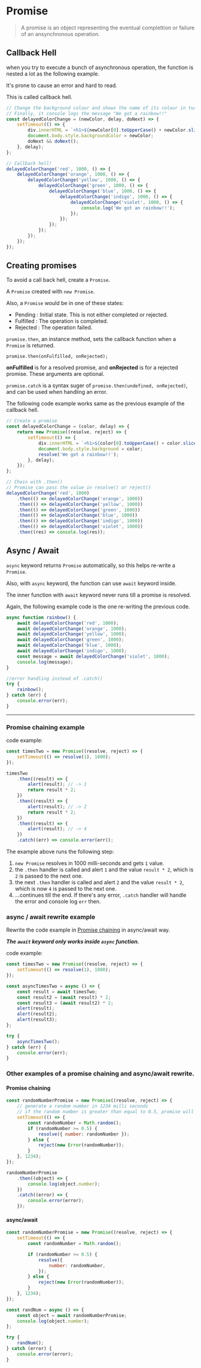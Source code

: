 # Promise

> A promise is an object representing the eventual complettion or failure of an ansynchronous operation.

## Callback Hell

when you try to execute a bunch of asynchronous operation, the function is nested a lot as the following example.

It's prone to cause an error and hard to read.

This is called callback hell.

```javascript
// Change the background colour and shows the name of its colour in turn in a second.
// Finally, it console logs the message "We got a rainbow!!"
const delayedColorChange = (newColor, delay, doNext) => {
	setTimeout(() => {
		div.innerHTML = `<h1>${newColor[0].toUpperCase() + newColor.slice(1)}</h1>`;
		document.body.style.backgroundColor = newColor;
		doNext && doNext();
	}, delay);
};

// Callback hell!
delayedColorChange('red', 1000, () => {
	delayedColorChange('orange', 1000, () => {
		delayedColorChange('yellow', 1000, () => {
			delayedColorChange('green', 1000, () => {
				delayedColorChange('blue', 1000, () => {
					delayedColorChange('indigo', 1000, () => {
						delayedColorChange('violet', 1000, () => {
							console.log('We got an rainbow!!');
						});
					});
				});
			});
		});
	});
});
```

## Creating promises

To avoid a call back hell, create a `Promise`.

A `Promise` created with `new Promise`.

Also, a `Promise` would be in one of these states:

- Pending : Initial state. This is not either completed or rejected.
- Fulfilled : The operation is completed.
- Rejected : The operation failed.

`promise.then`, an instance method, sets the callback function when a `Promise` is returned.

```
promise.then(onFulfilled, onRejected);
```

**onFulfilled** is for a resolved promise, and **onRejected** is for a rejected promise.
These arguments are optional.

`promise.catch` is a syntax suger of `promise.then(undefined, onRejected)`, and can be used when handling an error.

The following code example works same as the previous example of the callback hell.

```javascript
// Create a promise
const delayedColorChange = (color, delay) => {
	return new Promise((resolve, reject) => {
		setTimeout(() => {
			div.innerHTML = `<h1>${color[0].toUpperCase() + color.slice(1)}</h1>`;
			document.body.style.background = color;
			resolve('We got a rainbow!!');
		}, delay);
	});
};

// Chain with .then()
// Promise can pass the value in resolve() or reject()
delayedColorChange('red', 1000)
	.then(() => delayedColorChange('orange', 1000))
	.then(() => delayedColorChange('yellow', 1000))
	.then(() => delayedColorChange('green', 1000))
	.then(() => delayedColorChange('blue', 1000))
	.then(() => delayedColorChange('indigo', 1000))
	.then(() => delayedColorChange('violet', 1000))
	.then((res) => console.log(res));
```

## Async / Await

`async` keyword returns `Promise` automatically, so this helps re-write a `Promise`.

Also, with `async` keyword, the function can use `await` keyword inside.

The inner function with `await` keyword never runs till a promise is resolved.

Again, the following example code is the one re-writing the previous code.

```javascript
async function rainbow() {
	await delayedColorChange('red', 1000);
	await delayedColorChange('orange', 1000);
	await delayedColorChange('yellow', 1000);
	await delayedColorChange('green', 1000);
	await delayedColorChange('blue', 1000);
	await delayedColorChange('indigo', 1000);
	const message = await delayedColorChange('violet', 1000);
	console.log(message);
}

//error handling instead of .catch()
try {
	rainbow();
} catch (err) {
	console.error(err);
}
```

---

### Promise chaining example

code example:

```javascript
const timesTwo = new Promise((resolve, reject) => {
	setTimeout(() => resolve(1), 1000);
});

timesTwo
	.then((result) => {
		alert(result); // -> 1
		return result * 2;
	})
	.then((result) => {
		alert(result); // -> 2
		return result * 2;
	})
	.then((result) => {
		alert(result); // -> 4
	})
	.catch((err) => console.error(err));
```

The example above runs the following step:

1. `new Promise` resolves in 1000 milli-seconds and gets `1` value.
2. the `.then` handler is called and alert `1` and the value `result * 2`, which is `2` is passed to the next one.
3. the next `.then` handler is called and alert `2` and the value `result * 2`, which is now `4` is passed to the next one.
4. ...continues till the end. If there's any error, `.catch` handler will handle the error and console log `err` then.

### async / await rewrite example

Rewrite the code example in [Promise chaining](https://github.com/shiv-chan/learning-journal/blob/main/JavaScript/Promise.md#promise-chaining) in async/await way.

**_The `await` keyword only works inside `async` function._**

code example:

```javascript
const timesTwo = new Promise((resolve, reject) => {
	setTimeout(() => resolve(1), 1000);
});

const asyncTimesTwo = async () => {
	const result = await timesTwo;
	const result2 = (await result) * 2;
	const result3 = (await result2) * 2;
	alert(result);
	alert(result2);
	alert(result3);
};

try {
	asyncTimesTwo();
} catch (err) {
	console.error(err);
}
```

### Other examples of a promise chaining and async/await rewrite.

#### Promise chaining

```javascript
const randomNumberPromise = new Promise((resolve, reject) => {
	// generate a random number in 1234 milli seconds
	// if the random number is greater than equal to 0.5, promise will be fulfilled.
	setTimeout(() => {
		const randomNumber = Math.random();
		if (randomNumber >= 0.5) {
			resolve({ number: randomNumber });
		} else {
			reject(new Error(randomNumber));
		}
	}, 1234);
});

randomNumberPromise
	.then((object) => {
		console.log(object.number);
	})
	.catch((error) => {
		console.error(error);
	});
```

#### async/await

```javascript
const randomNumberPromise = new Promise((resolve, reject) => {
	setTimeout(() => {
		const randomNumber = Math.random();

		if (randomNumber >= 0.5) {
			resolve({
				number: randomNumber,
			});
		} else {
			reject(new Error(randomNumber));
		}
	}, 1234);
});

const randNum = async () => {
	const object = await randomNumberPromise;
	console.log(object.number);
};

try {
	randNum();
} catch (error) {
	console.error(error);
}
```
